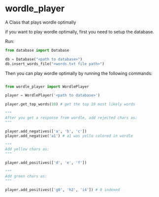 # wordle_player

A Class that plays wordle optimally

if you want to play wordle optimally, first you need to setup the database.

Run:

```python
from database import Database

db = Database("<path to database>")
db.insert_words_file("<words.txt file path>")
```

Then you can play wordle optimally by running the following commands:

```python

from wordle_player import WordlePlayer

player = WordlePlayer('<path to database>')

player.get_top_words(10) # get the top 10 most likely words

"""
After you get a response from wordle, add rejected chars as:
"""

player.add_negatives(['a', 'b', 'c'])
player.add_negative('a1') # a1 was yello colored in wordle

"""
Add yellow chars as:
"""

player.add_positives(['d', 'e', 'f'])

"""
Add green chars as:
"""

player.add_positives(['g0', 'h2', 'i4']) # 0 indexed
```
